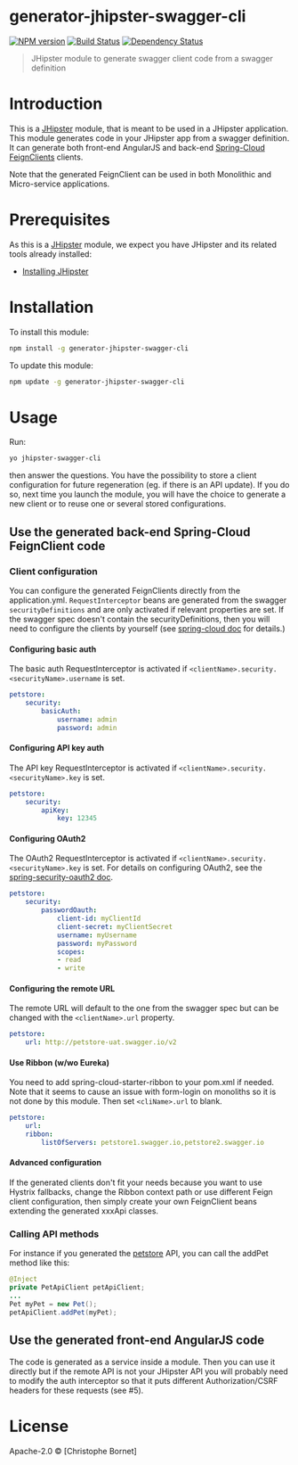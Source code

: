 # generator-jhipster-swagger-cli
[![NPM version][npm-image]][npm-url] [![Build Status][travis-image]][travis-url] [![Dependency Status][daviddm-image]][daviddm-url]
> JHipster module to generate swagger client code from a swagger definition

# Introduction

This is a [JHipster](http://jhipster.github.io/) module, that is meant to be used in a JHipster application.
This module generates code in your JHipster app from a swagger definition. It can generate both front-end AngularJS and back-end [Spring-Cloud FeignClients](http://projects.spring.io/spring-cloud/spring-cloud.html#spring-cloud-feign) clients.

Note that the generated FeignClient can be used in both Monolithic and Micro-service applications.

# Prerequisites

As this is a [JHipster](http://jhipster.github.io/) module, we expect you have JHipster and its related tools already installed:

- [Installing JHipster](https://jhipster.github.io/installation.html)

# Installation

To install this module:

```bash
npm install -g generator-jhipster-swagger-cli
```

To update this module:
```bash
npm update -g generator-jhipster-swagger-cli
```

# Usage
Run:
```bash
yo jhipster-swagger-cli
```
then answer the questions.
You have the possibility to store a client configuration for future regeneration (eg. if there is an API update). If you do so, next time you launch the module, you will have the choice to generate a new client or to reuse one or several stored configurations.

## Use the generated back-end Spring-Cloud FeignClient code
### Client configuration
You can configure the generated FeignClients directly from the application.yml.
`RequestInterceptor` beans are generated from the swagger `securityDefinitions` and are only activated if relevant properties are set. If the swagger spec doesn't contain the securityDefinitions, then you will need to configure the clients by yourself (see [spring-cloud doc](http://projects.spring.io/spring-cloud/spring-cloud.html#spring-cloud-feign) for details.)
#### Configuring basic auth
The basic auth RequestInterceptor is activated if `<clientName>.security.<securityName>.username` is set.
```yaml
petstore:
    security:
        basicAuth:
            username: admin
            password: admin
```
#### Configuring API key auth
The API key RequestInterceptor is activated if `<clientName>.security.<securityName>.key` is set.
```yaml
petstore:
    security:
        apiKey:
            key: 12345
```
#### Configuring OAuth2
The OAuth2 RequestInterceptor is activated if `<clientName>.security.<securityName>.key` is set. For details on configuring OAuth2, see the [spring-security-oauth2 doc](http://projects.spring.io/spring-security-oauth/docs/oauth2.html#protected-resource-configuration).
```yaml
petstore:
    security:
        passwordOauth:
            client-id: myClientId
            client-secret: myClientSecret
            username: myUsername
            password: myPassword
            scopes:
            - read
            - write
```
#### Configuring the remote URL
The remote URL will default to the one from the swagger spec but can be changed with the `<clientName>.url` property.
```yaml
petstore:
    url: http://petstore-uat.swagger.io/v2
```
#### Use Ribbon (w/wo Eureka)
You need to add spring-cloud-starter-ribbon to your pom.xml if needed. Note that it seems to cause an issue with form-login on monoliths so it is not done by this module.
Then set `<cliName>.url` to blank.
```yaml
petstore:
    url:
    ribbon:
        listOfServers: petstore1.swagger.io,petstore2.swagger.io
```
#### Advanced configuration
If the generated clients don't fit your needs because you want to use Hystrix fallbacks, change the Ribbon context path or use different Feign client configuration, then simply create your own FeignClient beans extending the generated xxxApi classes.

### Calling API methods
For instance if you generated the [petstore](http://petstore.swagger.io) API, you can call the addPet method like this:
```java
@Inject
private PetApiClient petApiClient;
...
Pet myPet = new Pet();
petApiClient.addPet(myPet);
```

## Use the generated front-end AngularJS code
The code is generated as a service inside a module. Then you can use it directly but if the remote API is not your JHipster API you will probably need to modify the auth interceptor so that it puts different Authorization/CSRF headers for these requests (see #5).


# License

Apache-2.0 © [Christophe Bornet]

[npm-image]: https://img.shields.io/npm/v/generator-jhipster-swagger-cli.svg
[npm-url]: https://npmjs.org/package/generator-jhipster-swagger-cli
[travis-image]: https://travis-ci.org/cbornet/generator-jhipster-swagger-cli.svg?branch=master
[travis-url]: https://travis-ci.org/cbornet/generator-jhipster-swagger-cli
[daviddm-image]: https://david-dm.org/cbornet/generator-jhipster-swagger-cli.svg?theme=shields.io
[daviddm-url]: https://david-dm.org/cbornet/generator-jhipster-module
